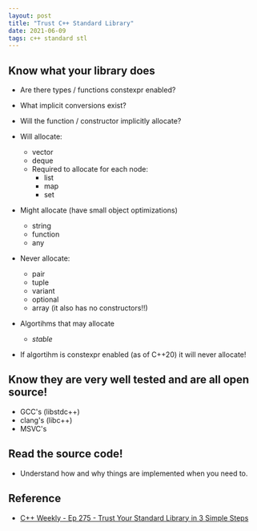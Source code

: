 ```yaml
---
layout: post
title: "Trust C++ Standard Library"
date: 2021-06-09
tags: c++ standard stl
---
```


## Know what your library does

* Are there types / functions constexpr enabled?
* What implicit conversions exist?
* Will the function / constructor implicitly allocate?

* Will allocate:
  * vector
  * deque
  * Required to allocate for each node:
    * list
    * map
    * set

* Might allocate (have small object optimizations)
  * string
  * function
  * any

* Never allocate:
  * pair
  * tuple
  * variant
  * optional
  * array (it also has no constructors!!)

* Algortihms that may allocate
  * *stable*
* If algortihm is constexpr enabled (as of C++20) it will never allocate!

## Know they are very well tested and are all open source!

* GCC's (libstdc++)
* clang's (libc++)
* MSVC's

## Read the source code!

* Understand how and why things are implemented when you need to.

## Reference

* [C++ Weekly - Ep 275 - Trust Your Standard Library in 3 Simple Steps](https://www.youtube.com/watch?v=atAd8gzaM1g)
